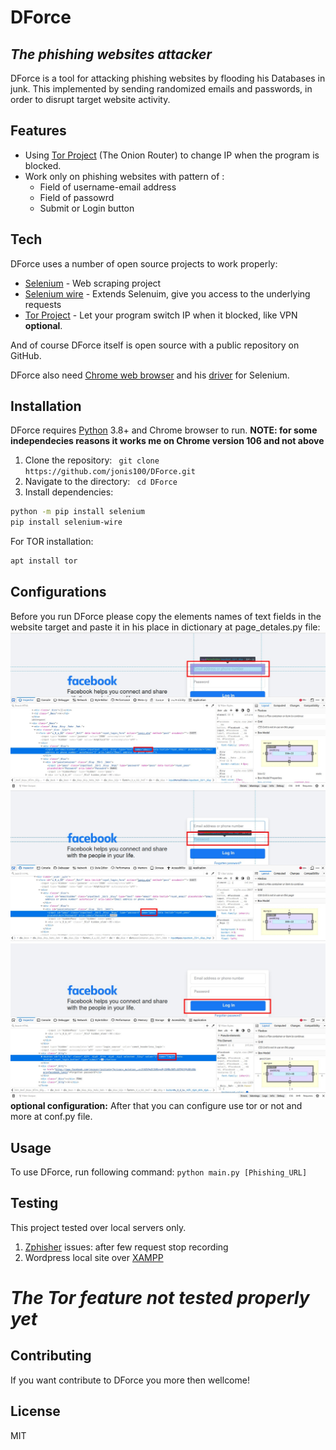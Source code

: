 # DForce

## _The phishing websites attacker_

DForce is a tool for attacking phishing websites by flooding his Databases in junk. This implemented by sending randomized emails and passwords, in order to disrupt target website activity.


## Features

- Using [Tor Project] (The Onion Router) to change IP when the program is blocked.
- Work only on phishing websites with pattern of :
    - Field of username-email address
    - Field of passowrd
    - Submit or Login button


## Tech

DForce uses a number of open source projects to work properly:

- [Selenium] - Web scraping project
- [Selenium wire] - Extends Selenuim, give you access to the underlying requests
- [Tor Project] - Let your program switch IP when it blocked, like VPN **optional**.


And of course DForce itself is open source with a public repository on GitHub.

DForce also need [Chrome web browser](https://www.google.com/chrome/?brand=CHBD&brand=CHBD&gclid=EAIaIQobChMI1tuC9tWm_AIVehoGAB2_PQe3EAAYASABEgIwl_D_BwE&gclsrc=aw.ds) and his [driver](https://chromedriver.chromium.org/downloads) for Selenium.

## Installation

DForce requires [Python](https://www.python.org/) 3.8+ and Chrome browser to run.
**NOTE: for some independecies reasons it works me on Chrome version 106 and not above**
1. Clone the repository: ``` git clone https://github.com/jonis100/DForce.git```
2. Navigate to the directory: ``` cd DForce```
3. Install dependencies:
```sh
python -m pip install selenium  
pip install selenium-wire
```

For TOR installation:

```sh
apt install tor
```

## Configurations 

Before you run DForce please copy the elements names of text fields in the website target and paste it in his place in dictionary at page_detales.py file:
![alt text](https://github.com/jonis100/DForce/blob/main/Images/Screenshot1eddited.jpg)
![alt text](https://github.com/jonis100/DForce/blob/main/Images/Screenshot2eddited.jpg)
![alt text](https://github.com/jonis100/DForce/blob/main/Images/Screenshot3eddited.jpg)
**optional configuration:** After that you can configure use tor or not and more at conf.py file. 

## Usage 
To use DForce, run following command: ```python main.py [Phishing_URL]```

## Testing

This project tested over local servers only.
1. [Zphisher](https://github.com/htr-tech/zphisher) 
    issues: after few request stop recording
2. Wordpress local site over [XAMPP](https://www.apachefriends.org/)
    

# *The Tor feature not tested properly yet*

## Contributing
If you want contribute to DForce you more then wellcome!

## License

MIT


   [Tor Project]: <https://www.torproject.org/>
   [Selenium]: <https://www.selenium.dev/>
   [Selenium wire]:  <https://pypi.org/project/selenium-wire/>


